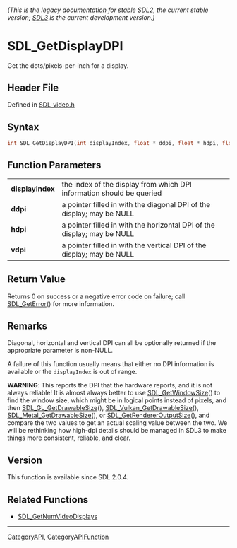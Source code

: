 ###### (This is the legacy documentation for stable SDL2, the current stable version; [SDL3](https://wiki.libsdl.org/SDL3/) is the current development version.)
# SDL_GetDisplayDPI

Get the dots/pixels-per-inch for a display.

## Header File

Defined in [SDL_video.h](https://github.com/libsdl-org/SDL/blob/SDL2/include/SDL_video.h)

## Syntax

```c
int SDL_GetDisplayDPI(int displayIndex, float * ddpi, float * hdpi, float * vdpi);

```

## Function Parameters

|                      |                                                                         |
| -------------------- | ----------------------------------------------------------------------- |
| **displayIndex**     | the index of the display from which DPI information should be queried   |
| **ddpi**             | a pointer filled in with the diagonal DPI of the display; may be NULL   |
| **hdpi**             | a pointer filled in with the horizontal DPI of the display; may be NULL |
| **vdpi**             | a pointer filled in with the vertical DPI of the display; may be NULL   |

## Return Value

Returns 0 on success or a negative error code on failure; call
[SDL_GetError](SDL_GetError)() for more information.

## Remarks

Diagonal, horizontal and vertical DPI can all be optionally returned if the
appropriate parameter is non-NULL.

A failure of this function usually means that either no DPI information is
available or the `displayIndex` is out of range.

**WARNING**: This reports the DPI that the hardware reports, and it is not
always reliable! It is almost always better to use
[SDL_GetWindowSize](SDL_GetWindowSize)() to find the window size, which
might be in logical points instead of pixels, and then
[SDL_GL_GetDrawableSize](SDL_GL_GetDrawableSize)(),
[SDL_Vulkan_GetDrawableSize](SDL_Vulkan_GetDrawableSize)(),
[SDL_Metal_GetDrawableSize](SDL_Metal_GetDrawableSize)(), or
[SDL_GetRendererOutputSize](SDL_GetRendererOutputSize)(), and compare the
two values to get an actual scaling value between the two. We will be
rethinking how high-dpi details should be managed in SDL3 to make things
more consistent, reliable, and clear.

## Version

This function is available since SDL 2.0.4.

## Related Functions

* [SDL_GetNumVideoDisplays](SDL_GetNumVideoDisplays)

----
[CategoryAPI](CategoryAPI), [CategoryAPIFunction](CategoryAPIFunction)


